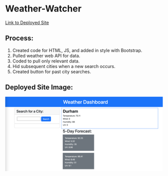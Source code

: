# Weather-Watcher

[Link to Deployed Site](https://jamiethomason.github.io/Weather-Watcher/)

## Process:

1. Created code for HTML, JS, and added in style with Bootstrap.
2. Pulled weather web API for data.
3. Coded to pull only relevant data.
4. Hid subsequent cities when a new search occurs.
5. Created button for past city searches.

## Deployed Site Image:

![Deployed Site](./assets/Screen%20Shot%202022-07-14%20at%2010.21.15%20PM.png)